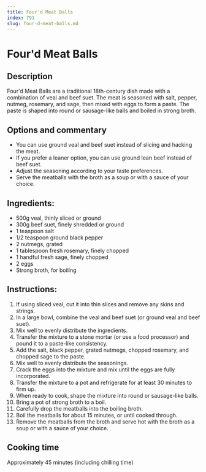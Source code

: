 ```yaml
---
title: Four'd Meat Balls
index: 791
slug: four-d-meat-balls.md
---
```


# Four'd Meat Balls

## Description
Four'd Meat Balls are a traditional 18th-century dish made with a combination of veal and beef suet. The meat is seasoned with salt, pepper, nutmeg, rosemary, and sage, then mixed with eggs to form a paste. The paste is shaped into round or sausage-like balls and boiled in strong broth.

## Options and commentary
- You can use ground veal and beef suet instead of slicing and hacking the meat.
- If you prefer a leaner option, you can use ground lean beef instead of beef suet.
- Adjust the seasoning according to your taste preferences.
- Serve the meatballs with the broth as a soup or with a sauce of your choice.

## Ingredients:
- 500g veal, thinly sliced or ground
- 300g beef suet, finely shredded or ground
- 1 teaspoon salt
- 1/2 teaspoon ground black pepper
- 2 nutmegs, grated
- 1 tablespoon fresh rosemary, finely chopped
- 1 handful fresh sage, finely chopped
- 2 eggs
- Strong broth, for boiling

## Instructions:
1. If using sliced veal, cut it into thin slices and remove any skins and strings.
2. In a large bowl, combine the veal and beef suet (or ground veal and beef suet).
3. Mix well to evenly distribute the ingredients.
4. Transfer the mixture to a stone mortar (or use a food processor) and pound it to a paste-like consistency.
5. Add the salt, black pepper, grated nutmegs, chopped rosemary, and chopped sage to the paste.
6. Mix well to evenly distribute the seasonings.
7. Crack the eggs into the mixture and mix until the eggs are fully incorporated.
8. Transfer the mixture to a pot and refrigerate for at least 30 minutes to firm up.
9. When ready to cook, shape the mixture into round or sausage-like balls.
10. Bring a pot of strong broth to a boil.
11. Carefully drop the meatballs into the boiling broth.
12. Boil the meatballs for about 15 minutes, or until cooked through.
13. Remove the meatballs from the broth and serve hot with the broth as a soup or with a sauce of your choice.

## Cooking time
Approximately 45 minutes (including chilling time)